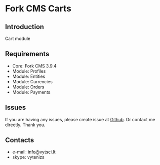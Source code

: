 # Fork CMS Carts
## Introduction
Cart module

## Requirements
* Core: Fork CMS 3.9.4
* Module: Profiles
* Module: Entities
* Module: Currencies
* Module: Orders
* Module: Payments

## Issues
If you are having any issues, please create issue at [Github](https://github.com/vytenizs/forkcms-module-entities/issues).
Or contact me directly. Thank you.

## Contacts

* e-mail: info@vytsci.lt
* skype: vytenizs
